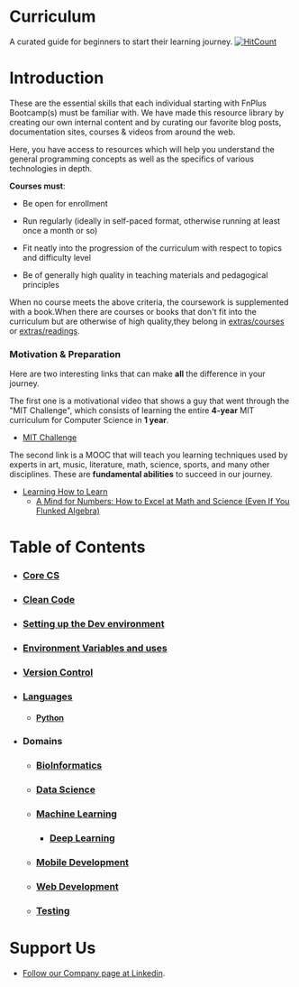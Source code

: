 # Curriculum

A curated guide for beginners to start their learning journey. [![HitCount](http://hits.dwyl.io/fnplus/curriculum.svg)](http://hits.dwyl.io/fnplus/curriculum)

# Introduction

These are the essential skills that each individual starting with FnPlus Bootcamp(s) must be familiar with. We have made this resource library by creating our own internal content and by curating our favorite blog posts, documentation sites, courses & videos from around the web.

Here, you have access to resources which will help you understand the general programming concepts as well as the specifics of various technologies in depth.

 **Courses must**:

- Be open for enrollment

- Run regularly (ideally in self-paced format, otherwise running at least once a month or so)

- Fit neatly into the progression of the curriculum with respect to topics and difficulty level

- Be of generally high quality in teaching materials and pedagogical principles

When no course meets the above criteria, the coursework is supplemented with a book.When there are courses or books that don't fit into the curriculum but are otherwise of high quality,they belong in [extras/courses](extras/courses.md) or [extras/readings](extras/readings.md).

### Motivation & Preparation

Here are two interesting links that can make **all** the difference in your journey.

The first one is a motivational video that shows a guy that went through the "MIT Challenge", which consists of learning the entire **4-year** MIT curriculum for Computer Science in **1 year**.

- [MIT Challenge](https://www.scotthyoung.com/blog/myprojects/mit-challenge-2/)

The second link is a MOOC that will teach you learning techniques used by experts in art, music, literature, math, science, sports, and many other disciplines. These are **fundamental abilities** to succeed in our journey.

- [Learning How to Learn](https://www.coursera.org/learn/learning-how-to-learn)
  - [A Mind for Numbers: How to Excel at Math and Science (Even If You Flunked Algebra)](https://amzn.to/2Lz8j6d)


# Table of Contents

- ### **[Core CS](https://github.com/fnplus/curriculum/tree/master/Core%20CS)**

- ### **[Clean Code](https://github.com/fnplus/curriculum/tree/master/Clean%20Code)**

- ### **[Setting up the Dev environment](https://github.com/fnplus/curriculum/tree/master/Setting%20up%20the%20Environment)**

- ### **[Environment Variables and uses](https://github.com/fnplus/curriculum/tree/master/Setting%20up%20the%20Environment#environment-variables-and-uses)**

- ### **[Version Control](https://github.com/fnplus/curriculum/tree/master/Version%20Control)**

- ### **[Languages](https://github.com/fnplus/curriculum/tree/master/Languages)**

  - #### **[Python](https://github.com/fnplus/curriculum/tree/master/Languages/Python)**

- ### Domains
  - ### **[BioInformatics](https://github.com/fnplus/curriculum/tree/master/Bio%20Informatics)**

  - ### **[Data Science](https://github.com/fnplus/curriculum/tree/master/Data%20Science)**
  
  - ### **[Machine Learning](https://github.com/fnplus/curriculum/tree/master/Machine%20Learning)**
    - ### **[Deep Learning](https://github.com/fnplus/curriculum/tree/master/Machine%20Learning/Deep%20Learning)**
  
  - ### **[Mobile Development](https://github.com/fnplus/curriculum/tree/master/Mobile%20Dev)**
  
  - ### **[Web Development](https://github.com/fnplus/curriculum/tree/master/Web%20Dev#web-dev)**
  
  - ### **[Testing](https://github.com/fnplus/curriculum/tree/master/Testing)**

# Support Us

- [Follow our Company page at Linkedin](https://www.linkedin.com/company/fnplus).
